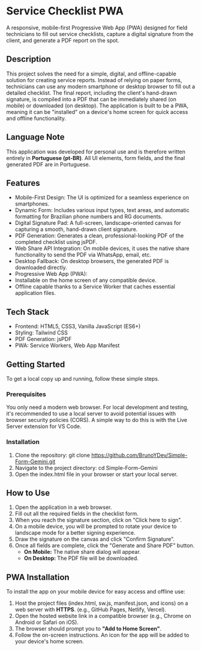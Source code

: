 # Service Checklist PWA

A responsive, mobile-first Progressive Web App (PWA) designed for field technicians to fill out
service checklists, capture a digital signature from the client, and generate a PDF report on
the spot.

## Description

This project solves the need for a simple, digital, and offline-capable solution for creating
service reports. Instead of relying on paper forms, technicians can use any modern
smartphone or desktop browser to fill out a detailed checklist. The final report, including the
client's hand-drawn signature, is compiled into a PDF that can be immediately shared (on
mobile) or downloaded (on desktop).
The application is built to be a PWA, meaning it can be "installed" on a device's home screen
for quick access and offline functionality.

## Language Note

This application was developed for personal use and is therefore written entirely in
**Portuguese (pt-BR)**. All UI elements, form fields, and the final generated PDF are in
Portuguese.

## Features

- Mobile-First Design: The UI is optimized for a seamless experience on smartphones.
- Dynamic Form: Includes various input types, text areas, and automatic formatting for
Brazilian phone numbers and RG documents.
- Digital Signature Pad: A full-screen, landscape-oriented canvas for capturing a
smooth, hand-drawn client signature.
- PDF Generation: Generates a clean, professional-looking PDF of the completed
checklist using jsPDF.
- Web Share API Integration: On mobile devices, it uses the native share functionality to
send the PDF via WhatsApp, email, etc.
- Desktop Fallback: On desktop browsers, the generated PDF is downloaded directly.
- Progressive Web App (PWA):
- Installable on the home screen of any compatible device.
- Offline capable thanks to a Service Worker that caches essential application files.

## Tech Stack

- Frontend: HTML5, CSS3, Vanilla JavaScript (ES6+)
- Styling: Tailwind CSS
- PDF Generation: jsPDF
- PWA: Service Workers, Web App Manifest


## Getting Started

To get a local copy up and running, follow these simple steps.

### Prerequisites

You only need a modern web browser. For local development and testing, it's recommended to
use a local server to avoid potential issues with browser security policies (CORS). A simple
way to do this is with the Live Server extension for VS Code.

### Installation

1. Clone the repository:
    git clone https://github.com/BrunoYDev/Simple-Form-Gemini.git
2. Navigate to the project directory:
    cd Simple-Form-Gemini
3. Open the index.html file in your browser or start your local server.

## How to Use

1. Open the application in a web browser.
2. Fill out all the required fields in the checklist form.
3. When you reach the signature section, click on "Click here to sign".
4. On a mobile device, you will be prompted to rotate your device to landscape mode for a
    better signing experience.
5. Draw the signature on the canvas and click "Confirm Signature".
6. Once all fields are complete, click the "Generate and Share PDF" button.
    - **On Mobile:** The native share dialog will appear.
    - **On Desktop:** The PDF file will be downloaded.

## PWA Installation

To install the app on your mobile device for easy access and offline use:

1. Host the project files (index.html, sw.js, manifest.json, and icons) on a web server with
    **HTTPS**. (e.g., GitHub Pages, Netlify, Vercel).
2. Open the hosted website link in a compatible browser (e.g., Chrome on Android or
    Safari on iOS).
3. The browser should prompt you to **"Add to Home Screen"**.
4. Follow the on-screen instructions. An icon for the app will be added to your device's
    home screen.

